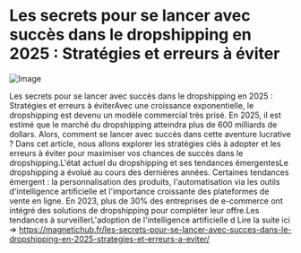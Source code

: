 # Les secrets pour se lancer avec succès dans le dropshipping en 2025 : Stratégies et erreurs à éviter

![Image](https://images.pexels.com/photos/230544/pexels-photo-230544.jpeg?auto=compress&cs=tinysrgb&h=650&w=940)

Les secrets pour se lancer avec succès dans le dropshipping en 2025 : Stratégies et erreurs à éviterAvec une croissance exponentielle, le dropshipping est devenu un modèle commercial très prisé. En 2025, il est estimé que le marché du dropshipping atteindra plus de 600 milliards de dollars. Alors, comment se lancer avec succès dans cette aventure lucrative ? Dans cet article, nous allons explorer les stratégies clés à adopter et les erreurs à éviter pour maximiser vos chances de succès dans le dropshipping.L'état actuel du dropshipping et ses tendances émergentesLe dropshipping a évolué au cours des dernières années. Certaines tendances émergent : la personnalisation des produits, l'automatisation via les outils d'intelligence artificielle et l'importance croissante des plateformes de vente en ligne. En 2023, plus de 30% des entreprises de e-commerce ont intégré des solutions de dropshipping pour compléter leur offre.Les tendances à surveillerL'adoption de l'intelligence artificielle d Lire la suite ici => https://magnetichub.fr/les-secrets-pour-se-lancer-avec-succes-dans-le-dropshipping-en-2025-strategies-et-erreurs-a-eviter/
